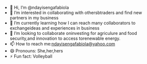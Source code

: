 - 👋 Hi, I’m @ndayisengafabiola
- 👀 I’m interested in collaborating with othersbtraders and find new partners in my business
- 🌱 I’m currently learning how I can reach many collaborators to exchangeideas and experiences in business
- 💞️ I’m looking to collaborate oninvesting for agriculure and food security,and innovation to  access torenewable energy.
- 📫 How to reach me:ndayisengafabiola@yahoo.com
- 😄 Pronouns: She,her,hers
- ⚡ Fun fact: Volleyball

<!---
ndayisengafabiola/ndayisengafabiola is a ✨ special ✨ repository because its `README.md` (this file) appears on your GitHub profile.
You can click the Preview link to take a look at your changes.
--->
